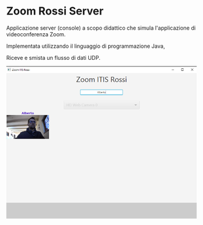 # Zoom Rossi Server

Applicazione server (console) a scopo didattico che simula l'applicazione di videoconferenza Zoom.

Implementata utilizzando il linguaggio di programmazione Java,

Riceve e smista un flusso di dati UDP.

![Screenshot dell'applicazione](https://raw.githubusercontent.com/acostarossi/ZoomRossiClient/main/doc/Screenshot.PNG)

